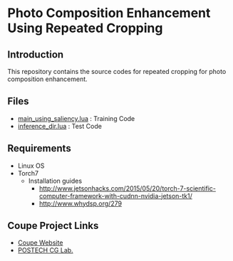 # Photo Composition Enhancement Using Repeated Cropping #

## Introduction ##
This repository contains the source codes for repeated cropping for photo composition enhancement.

## Files ##
* [main_using_saliency.lua](Repeated%20Cropping/main_using_saliency.lua) : Training Code
* [inference_dir.lua](Repeated%20Cropping/inference_dir.lua) : Test Code

## Requirements ##
* Linux OS
* Torch7
  * Installation guides
    * http://www.jetsonhacks.com/2015/05/20/torch-7-scientific-computer-framework-with-cudnn-nvidia-jetson-tk1/
    * http://www.whydsp.org/279

## Coupe Project Links ##
* [Coupe Website](http://coupe.postech.ac.kr/)
* [POSTECH CG Lab.](http://cg.postech.ac.kr/)

